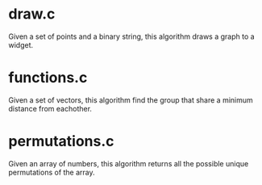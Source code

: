 
# draw.c

Given a set of points and a binary string, this algorithm draws a graph to a widget.

# functions.c

Given a set of vectors, this algorithm find the group that share a minimum distance from eachother.

# permutations.c

Given an array of numbers, this algorithm returns all the possible unique permutations of the array.
